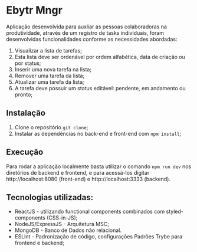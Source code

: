 # Ebytr Mngr 

Aplicação desenvolvida para auxliar as pessoas colaboradoras na produtividade, através de um registro de tasks individuais, foram desenvolvidas funcionalidades conforme as necessidades abordadas:

1. Visualizar a lista de tarefas;
2. Esta lista deve ser ordenável por ordem alfabética, data de criação ou por status;
3. Inserir uma nova tarefa na lista;
4. Remover uma tarefa da lista;
5. Atualizar uma tarefa da lista;
6. A tarefa deve possuir um status editável: pendente, em andamento ou pronto;

## Instalação
1) Clone o repositório `git clone`;
2) Instalar as dependências no back-end e front-end com `npm install`;

## Execução
Para rodar a aplicação localmente basta utilizar o comando `npm run dev` nos diretórios de backend e frontend, e para acessá-los digitar http://localhost:8080 (front-end) e http://localhost:3333 (backend). 

## Tecnologias utilizadas:
- ReactJS -  utilizando functional components combinados com styled-components (CSS-in-JS);
- NodeJS/ExpressJS - Arquitetura MSC;
- MongoDB - Banco de Dados não relacional.
- ESLint - Padronização de código, configurações Padrões Trybe para frontend e backend;
